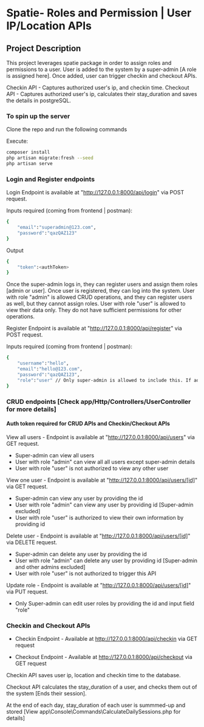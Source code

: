 # Spatie- Roles and Permission | User IP/Location APIs 

## Project Description

This project leverages spatie package in order to assign roles and permissions to a user. User is added to the system by a super-admin [A role is assigned here]. Once added, user can trigger checkin and checkout APIs.

Checkin API - Captures authorized user's ip, and checkin time.
Checkout API - Captures authorized user's ip, calculates their stay_duration and saves the details in postgreSQL.


### To spin up the server

Clone the repo and run the following commands

Execute:
```bash
composer install
php artisan migrate:fresh --seed
php artisan serve 
```




### Login and Register endpoints

Login Endpoint is available at "http://127.0.0.1:8000/api/login" via POST request. 

Inputs required (coming from frontend | postman):

```bash
{
    "email":"superadmin@123.com",
    "password":"qazQAZ123"
}
```

Output 

```bash
{
    "token":<authToken>
}
```


Once the super-admin logs in, they can register users and assign them roles [admin or user]. Once user is registered, they can log into the system.
User with role "admin" is allowed CRUD operations, and they can register users as well, but they cannot assign roles. 
User with role "user" is allowed to view their data only. They do not have sufficient permissions for other operations.


Register Endpoint is available at "http://127.0.0.1:8000/api/register" via POST request. 

Inputs required (coming from frontend | postman):

```bash
{
    "username":"hello",
    "email":"hello@123.com",
    "password":"qazQAZ123",
    "role":"user" // Only super-admin is allowed to include this. If admin includes this, default role [default role: user] gets used
}
```


### CRUD endpoints [Check app/Http/Controllers/UserController for more details]

#### Auth token required for CRUD APIs and Checkin/Checkout APIs

View all users -  Endpoint is available at "http://127.0.0.1:8000/api/users" via GET request.
 - Super-admin can view all users
 - User with role "admin" can view all all users except super-admin details
 - User with role "user" is not authorized to view any other user

View one user -  Endpoint is available at "http://127.0.0.1:8000/api/users/[id]" via GET request.
 - Super-admin can view any user by providing the id
 - User with role "admin" can view any user by providing id [Super-admin excluded]
 - User with role "user" is authorized to view their own information by providing id
    
Delete user -  Endpoint is available at "http://127.0.0.1:8000/api/users/[id]" via DELETE request.
 - Super-admin can delete any user by providing the id
 - User with role "admin" can delete any user by providing id [Super-admin and other admins excluded]
 - User with role "user" is not authorized to trigger this API
 
Update role -  Endpoint is available at "http://127.0.0.1:8000/api/users/[id]" via PUT request.
 - Only Super-admin can edit user roles by providing the id and input field "role"
    


### Checkin and Checkout APIs
    
- Checkin Endpoint - Available at http://127.0.0.1:8000/api/checkin via GET request
    
- Checkout Endpoint - Available at http://127.0.0.1:8000/api/checkout via GET request
    
Checkin API saves user ip, location and checkin time to the database.
    
Checkout API calculates the stay_duration of a user, and checks them out of the system [Ends their session].

At the end of each day, stay_duration of each user is summmed-up and stored [View app\Console\Commands\CalculateDailySessions.php for details]
